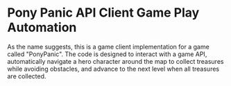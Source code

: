# Pony Panic API Client Game Play Automation

As the name suggests, this is a game client implementation for a game called "PonyPanic". The code is designed to interact with a game API, automatically navigate a hero character around the map to collect treasures while avoiding obstacles, and advance to the next level when all treasures are collected.